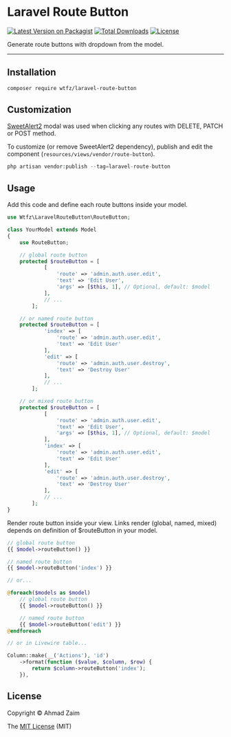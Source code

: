 # Laravel Route Button

[![Latest Version on Packagist](https://img.shields.io/packagist/v/wtfz/laravel-route-button)](https://packagist.org/packages/wtfz/laravel-route-button)
[![Total Downloads](https://img.shields.io/packagist/dt/wtfz/laravel-route-button)](https://packagist.org/packages/wtfz/laravel-route-button)
[![License](https://img.shields.io/packagist/l/wtfz/laravel-route-button)](https://packagist.org/packages/wtfz/laravel-route-button)

Generate route buttons with dropdown from the model.

---

## Installation

```bash
composer require wtfz/laravel-route-button
```

## Customization

[SweetAlert2](https://github.com/sweetalert2/sweetalert2) modal was used when clicking any routes with DELETE, PATCH or POST method.

To customize (or remove SweetAlert2 dependency), publish and edit the component (`resources/views/vendor/route-button`).

```php
php artisan vendor:publish --tag=laravel-route-button
```

## Usage

Add this code and define each route buttons inside your model.

```php
use Wtfz\LaravelRouteButton\RouteButton;

class YourModel extends Model
{
    use RouteButton;

    // global route button
    protected $routeButton = [
            [
                'route' => 'admin.auth.user.edit',
                'text' => 'Edit User',
                'args' => [$this, 1], // Optional, default: $model
            ],
            // ...
        ];

    // or named route button
    protected $routeButton = [
            'index' => [
                'route' => 'admin.auth.user.edit',
                'text' => 'Edit User'
            ],
            'edit' => [
                'route' => 'admin.auth.user.destroy',
                'text' => 'Destroy User'
            ],
            // ...
        ];

    // or mixed route button
    protected $routeButton = [
            [
                'route' => 'admin.auth.user.edit',
                'text' => 'Edit User',
                'args' => [$this, 1], // Optional, default: $model
            ],
            'index' => [
                'route' => 'admin.auth.user.edit',
                'text' => 'Edit User'
            ],
            'edit' => [
                'route' => 'admin.auth.user.destroy',
                'text' => 'Destroy User'
            ],
            // ...
        ];
}
```

Render route button inside your view. Links render (global, named, mixed) depends on definition of $routeButton in your model.

```php
// global route button
{{ $model->routeButton() }}

// named route button
{{ $model->routeButton('index') }}

// or...

@foreach($models as $model)
    // global route button
    {{ $model->routeButton() }}

    // named route button
    {{ $model->routeButton('edit') }}
@endforeach

// or in Livewire table...

Column::make(__('Actions'), 'id')
    ->format(function ($value, $column, $row) {
        return $column->routeButton('index');
    }),
```

## License

Copyright © Ahmad Zaim

The [MIT License](LICENSE.md) (MIT)
